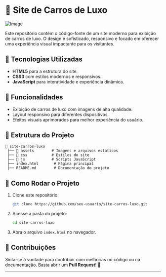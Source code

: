 # 🚗 Site de Carros de Luxo

![Image](https://github.com/user-attachments/assets/3ed51580-79dd-4057-a371-ad508bd5f3b5)


Este repositório contém o código-fonte de um site moderno para exibição de carros de luxo. O design é sofisticado, responsivo e focado em oferecer uma experiência visual impactante para os visitantes.

## 🎨 Tecnologias Utilizadas
- **HTML5** para a estrutura do site.
- **CSS3** com estilos modernos e responsivos.
- **JavaScript** para interatividade e experiência dinâmica.

## 📌 Funcionalidades
- Exibição de carros de luxo com imagens de alta qualidade.
- Layout responsivo para diferentes dispositivos.
- Efeitos visuais aprimorados para melhor experiência do usuário.

## 📂 Estrutura do Projeto
```
📁 site-carros-luxo
 ├── 📂 assets        # Imagens e arquivos estáticos
 ├── 📂 css           # Estilos do site
 ├── 📂 js            # Scripts JavaScript
 ├── index.html       # Página principal
 ├── README.md        # Documentação do projeto
```

## 🚀 Como Rodar o Projeto
1. Clone este repositório:
   ```bash
   git clone https://github.com/seu-usuario/site-carros-luxo.git
   ```
2. Acesse a pasta do projeto:
   ```bash
   cd site-carros-luxo
   ```
3. Abra o arquivo `index.html` no navegador.

## 📢 Contribuições
Sinta-se à vontade para contribuir com melhorias no código ou na documentação. Basta abrir um **Pull Request**! 🚀

---

